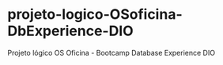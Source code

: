 # projeto-logico-OSoficina-DbExperience-DIO
Projeto lógico OS Oficina - Bootcamp Database Experience DIO
